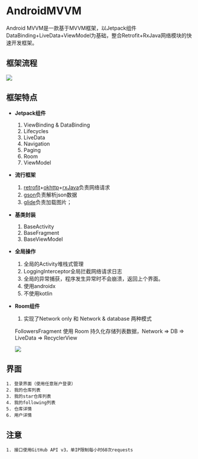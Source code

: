 # AndroidMVVM
Android MVVM是一款基于MVVM框架，以Jetpack组件DataBinding+LiveData+ViewModel为基础，整合Retrofit+RxJava网络模块的快速开发框架。

## 框架流程
![](./img/fc.png)

## 框架特点
- **Jetpack组件**

	1. ViewBinding & DataBinding
	2. Lifecycles
	3. LiveData
	4. Navigation
	5. Paging
	6. Room
    7. ViewModel

- **流行框架**

	1. [retrofit](https://github.com/square/retrofit)+[okhttp](https://github.com/square/okhttp)+[rxJava](https://github.com/ReactiveX/RxJava)负责网络请求
	2. [gson](https://github.com/google/gson)负责解析json数据
    3. [glide](https://github.com/bumptech/glide)负责加载图片；

- **基类封装**

	1. BaseActivity
	2. BaseFragment
    3. BaseViewModel

- **全局操作**

	1. 全局的Activity堆栈式管理
	2. LoggingInterceptor全局拦截网络请求日志
   	3. 全局的异常捕获，程序发生异常时不会崩溃，返回上个界面。
   	4. 使用androidx
   	5. 不使用kotlin

- **Room组件**

    1. 实现了Network only 和 Network & database 两种模式

    FollowersFragment 使用 Room 持久化存储列表数据，Network => DB => LiveData => RecyclerView

    ![](./img/paging.png)

## 界面

    1. 登录界面（使用任意账户登录）
    2. 我的仓库列表
    3. 我的star仓库列表
    4. 我的following列表
    5. 仓库详情
    6. 用户详情

## 注意

    1. 接口使用GitHub API v3，单IP限制每小时60次requests
